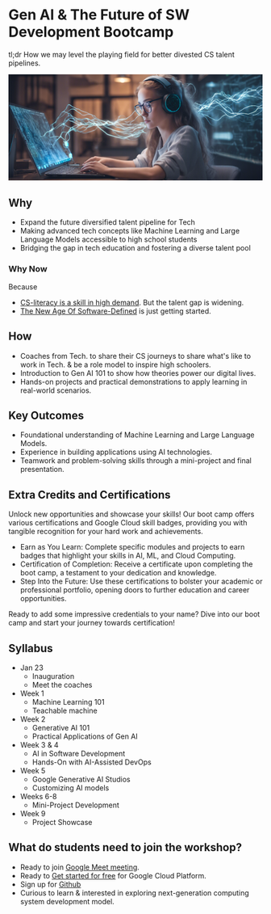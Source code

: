 # Gen AI & The Future of SW Development Bootcamp
tl;dr How we may level the playing field for better divested CS talent pipelines.

![Compute A Better Future](res/genAIBanner.png)

## Why
- Expand the future diversified talent pipeline for Tech
- Making advanced tech concepts like Machine Learning and Large Language Models accessible to high school students	
- Bridging the gap in tech education and fostering a diverse talent pool

### Why Now
Because
- [CS-literacy is a skill in high demand](https://samlin001.medium.com/stay-open-push-forward-a64ef27c91f0).
But the talent gap is widening.
- [The New Age Of Software-Defined](https://samlin001.medium.com/the-new-age-of-software-defined-2ae97c6d3281)
is just getting started.

## How
- Coaches from Tech. to share their CS journeys to share what's like to work in
Tech. & be a role model to inspire high schoolers.
- Introduction to Gen AI 101 to show how theories power our digital lives.
- Hands-on projects and practical demonstrations to apply learning in real-world scenarios.

## Key Outcomes
- Foundational understanding of Machine Learning and Large Language Models.
- Experience in building applications using AI technologies.
- Teamwork and problem-solving skills through a mini-project and final presentation.

## Extra Credits and Certifications
Unlock new opportunities and showcase your skills! Our boot camp offers various certifications and Google Cloud skill badges, providing you with tangible recognition for your hard work and achievements.
- Earn as You Learn: Complete specific modules and projects to earn badges that highlight your skills in AI, ML, and Cloud Computing.
- Certification of Completion: Receive a certificate upon completing the boot camp, a testament to your dedication and knowledge.
- Step Into the Future: Use these certifications to bolster your academic or professional portfolio, opening doors to further education and career opportunities.

Ready to add some impressive credentials to your name? Dive into our boot camp and start your journey towards certification!

## Syllabus
- Jan 23
	- Inauguration
	- Meet the coaches
- Week 1
	- Machine Learning 101
	- Teachable machine
- Week 2
	- Generative AI 101
	- Practical Applications of Gen AI
- Week 3 & 4
	- AI in Software Development
	- Hands-On with AI-Assisted DevOps
- Week 5
	- Google Generative AI Studios
	- Customizing AI models
- Weeks 6-8
	- Mini-Project Development
- Week 9
	- Project Showcase

## What do students need to join the workshop?
- Ready to join [Google Meet meeting](https://apps.google.com/meet/).
- Ready to [Get started for free](https://cloud.google.com/pricing) for Google
Cloud Platform.
- Sign up for [Github](https://github.com/signup)
- Curious to learn & interested in exploring next-generation computing system
development model.
